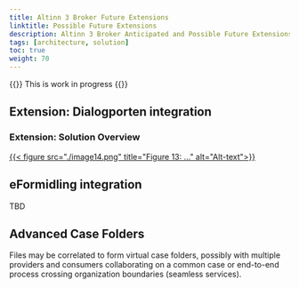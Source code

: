 ```yaml
---
title: Altinn 3 Broker Future Extensions 
linktitle: Possible Future Extensions 
description: Altinn 3 Broker Anticipated and Possible Future Extensions 
tags: [architecture, solution]
toc: true
weight: 70
---
```


{{<notice warning>}} <!-- info -->
This is work in progress
{{</notice>}}


## Extension: Dialogporten integration

### Extension: Solution Overview

[{{< figure src="./image14.png" title="Figure 13: ..." alt="Alt-text">}}](https://www.vg.no)

## eFormidling integration

TBD


## Advanced Case Folders 

Files may be correlated to form virtual case folders, possibly with multiple
providers and consumers collaborating on a common case or end-to-end
process crossing organization boundaries (seamless services).
